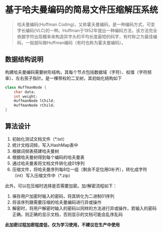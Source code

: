# 基于哈夫曼编码的简易文件压缩解压系统



>   哈夫曼编码(Huffman Coding)，又称霍夫曼编码，是一种编码方式，可变字长编码(VLC)的一种。Huffman于1952年提出一种编码方法，该方法完全依据字符出现概率来构造异字头的平均长度最短的码字，有时称之为最佳编码，一般就叫做Huffman编码（有时也称为霍夫曼编码）。

## 数据结构说明

构建哈夫曼编码需要树形结构，其每个节点包括数据域（字符）、权值（字符频率）、左右孩子指针。是一棵带权的二叉树，其初始化结构如下

```java
class HuffmanNode {
    char data;
    int weight;
    HuffmanNode lChild;
    HuffmanNode rChild;
}
```

## 算法设计

1.  初始化测试文档文件（*.txt）
2.  统计文档词频，写入HashMap表中
3.  根据词频表搭建哈夫曼树
4.  根据哈夫曼树得到每个编码的哈夫曼表
5.  通过哈夫曼表将文档文件转化成01序列
6.  压缩文件，将哈夫曼序列每8位一组（剩余不足位用0补齐），转化成字符（int）写入压缩文件中（*.zip）

此外，可以在压缩时选择是否需要加密。加/解密流程如下：

1.  保存用户加密时输入的密码，将其转化为二进制01序列
2.  将该序列跟需要压缩的哈夫曼编码进行异或操作
3.  解密时，将用户解密时输入的密码以同样的方法进行异或操作，若输入的密码正确，则正确的显示文档，否则显示的文档可能会乱序乱码

**此加密过程加密程度低，仅为学习使用，不建议在生产中使用**



